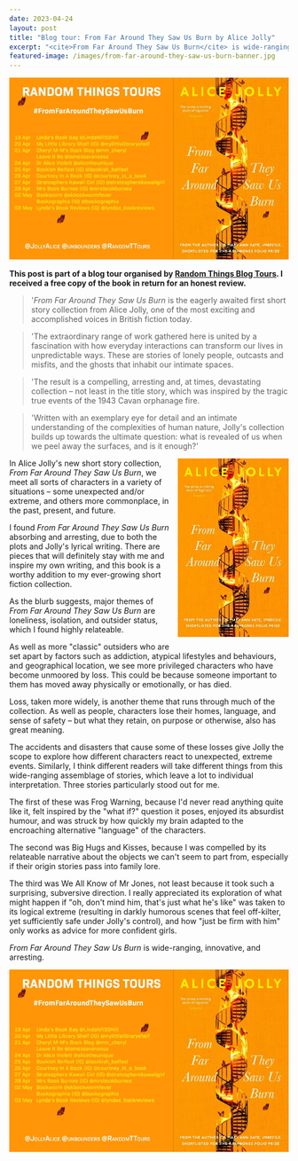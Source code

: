 ```yaml
---
date: 2023-04-24
layout: post
title: "Blog tour: From Far Around They Saw Us Burn by Alice Jolly"
excerpt: "<cite>From Far Around They Saw Us Burn</cite> is wide-ranging, innovative, and arresting."
featured-image: /images/from-far-around-they-saw-us-burn-banner.jpg
---
```


![From Far Around They Saw Us Burn blog tour banner](/images/from-far-around-they-saw-us-burn-banner.jpg)

**This post is part of a blog tour organised by [Random Things Blog Tours](http://randomthingsthroughmyletterbox.blogspot.com/p/services-to-publishers-authors-blog.html). I received a free copy of the book in return for an honest review.**

> '<cite>From Far Around They Saw Us Burn</cite> is the eagerly awaited first short story collection from Alice Jolly, one of the most exciting and accomplished voices in British fiction today.

> 'The extraordinary range of work gathered here is united by a fascination with how everyday interactions can transform our lives in unpredictable ways. These are stories of lonely people, outcasts and misfits, and the ghosts that inhabit our intimate spaces.

> 'The result is a compelling, arresting and, at times, devastating collection – not least in the title story, which was inspired by the tragic true events of the 1943 Cavan orphanage fire.

> 'Written with an exemplary eye for detail and an intimate understanding of the complexities of human nature, Jolly's collection builds up towards the ultimate question: what is revealed of us when we peel away the surfaces, and is it enough?'

<img src="/images/from-far-around-they-saw-us-burn-200.jpg" alt="From Far Around They Saw Us Burn" style="float: right; margin-bottom: 10px; margin-left: 10px;">

In Alice Jolly's new short story collection, <cite>From Far Around They Saw Us Burn</cite>, we meet all sorts of characters in a variety of situations &ndash; some unexpected and/or extreme, and others more commonplace, in the past, present, and future.

I found <cite>From Far Around They Saw Us Burn</cite> absorbing and arresting, due to both the plots and Jolly's lyrical writing. There are pieces that will definitely stay with me and inspire my own writing, and this book is a worthy addition to my ever-growing short fiction collection.

As the blurb suggests, major themes of <cite>From Far Around They Saw Us Burn</cite> are loneliness, isolation, and outsider status, which I found highly relateable.

As well as more "classic" outsiders who are set apart by factors such as addiction, atypical lifestyles and behaviours, and geographical location, we see more privileged characters who have become unmoored by loss. This could be because someone important to them has moved away physically or emotionally, or has died.

Loss, taken more widely, is another theme that runs through much of the collection. As well as people, characters lose their homes, language, and sense of safety &ndash; but what they retain, on purpose or otherwise, also has great meaning.

The accidents and disasters that cause some of these losses give Jolly the scope to explore how different characters react to unexpected, extreme events. Similarly, I think different readers will take different things from this wide-ranging assemblage of stories, which leave a lot to individual interpretation. Three stories particularly stood out for me.

The first of these was Frog Warning, because I'd never read anything quite like it, felt inspired by the "what if?" question it poses, enjoyed its absurdist humour, and was struck by how quickly my brain adapted to the encroaching alternative "language" of the characters.

The second was Big Hugs and Kisses, because I was compelled by its relateable narrative about the objects we can't seem to part from, especially if their origin stories pass into family lore.

The third was We All Know of Mr Jones, not least because it took such a surprising, subversive direction. I really appreciated its exploration of what might happen if "oh, don't mind him, that's just what he's like" was taken to its logical extreme (resulting in darkly humorous scenes that feel off-kilter, yet sufficiently safe under Jolly's control), and how "just be firm with him" only works as advice for more confident girls.

<cite>From Far Around They Saw Us Burn</cite> is wide-ranging, innovative, and arresting.

![From Far Around They Saw Us Burn blog tour banner](/images/from-far-around-they-saw-us-burn-banner.jpg)